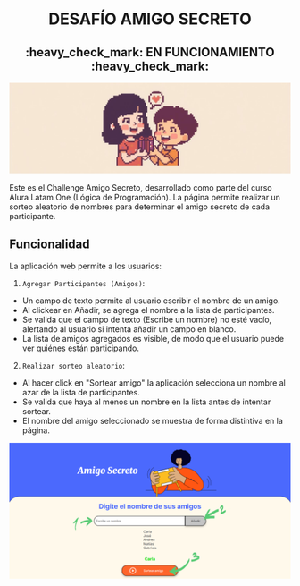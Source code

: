 <h1 align="center"> DESAFÍO AMIGO SECRETO </h1>
<h2 align="center">:heavy_check_mark: EN FUNCIONAMIENTO :heavy_check_mark:</h2>

![Portada amigo secreto](assets/Portada-amigo-secreto.jpg)

Este es el Challenge Amigo Secreto, desarrollado como parte del curso Alura Latam One (Lógica de Programación). La página permite realizar un sorteo aleatorio de nombres para determinar el amigo secreto de cada participante.

## Funcionalidad
La aplicación web permite a los usuarios:

1. `Agregar Participantes (Amigos)`: 
- Un campo de texto permite al usuario escribir el nombre de un amigo.
- Al clickear en Añadir, se agrega el nombre a la lista de participantes.
- Se valida que el campo de texto (Escribe un nombre) no esté vacío, alertando al usuario si intenta añadir un campo en blanco.
- La lista de amigos agregados es visible, de modo que el usuario puede ver quiénes están participando.
  
2. `Realizar sorteo aleatorio`:
- Al hacer click en "Sortear amigo" la aplicación selecciona un nombre al azar de la lista de participantes.
- Se valida que haya al menos un nombre en la lista antes de intentar sortear.
- El nombre del amigo seleccionado se muestra de forma distintiva en la página.
  
![Funcionamiento Amigo Secreto](assets/Funcion-Amigo-Secreto.png)

